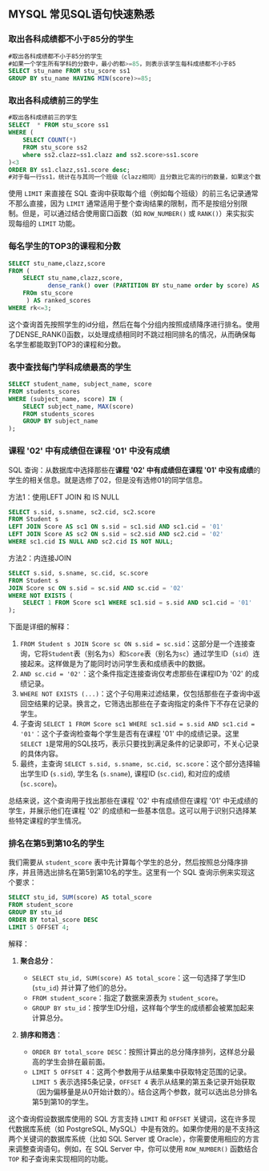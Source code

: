## MYSQL 常见SQL语句快速熟悉

### 取出各科成绩都不小于85分的学生

```sql
#取出各科成绩都不小于85分的学生
#如果一个学生所有学科的分数中，最小的都>=85，则表示该学生每科成绩都不小于85
SELECT stu_name FROM stu_score ss1
GROUP BY stu_name HAVING MIN(score)>=85;
```



### 取出各科成绩前三的学生

```sql
#取出各科成绩前三的学生
SELECT  * FROM stu_score ss1
WHERE (
    SELECT COUNT(*)
    FROM stu_score ss2
    where ss2.clazz=ss1.clazz and ss2.score>ss1.score
)<3
ORDER BY ss1.clazz,ss1.score desc;
#对于每一行ss1，统计在与其同一个班级（clazz相同）且分数比它高的行的数量，如果这个数量小于3，则选择该行。
```

使用 `LIMIT` 来直接在 SQL 查询中获取每个组（例如每个班级）的前三名记录通常不那么直接，因为 `LIMIT` 通常适用于整个查询结果的限制，而不是按组分别限制。但是，可以通过结合使用窗口函数（如 `ROW_NUMBER()` 或 `RANK()`）来实拟实现每组的 `LIMIT` 功能。

### 每名学生的TOP3的课程和分数

```sql
SELECT stu_name,clazz,score
FROM (
    SELECT stu_name,clazz,score,
           dense_rank() over (PARTITION BY stu_name order by score) AS rk
    FROm stu_score
     ) AS ranked_scores
WHERE rk<=3;
```

这个查询首先按照学生的id分组，然后在每个分组内按照成绩降序进行排名。使用了DENSE_RANK()函数，以处理成绩相同时不跳过相同排名的情况，从而确保每名学生都能取到TOP3的课程和分数。



### 表中查找每门学科成绩最高的学生

```sql
SELECT student_name, subject_name, score
FROM students_scores
WHERE (subject_name, score) IN (
    SELECT subject_name, MAX(score)
    FROM students_scores
    GROUP BY subject_name
);
```





### 课程 '02' 中有成绩但在课程 '01' 中没有成绩

SQL 查询：从数据库中选择那些在**课程 '02' 中有成绩但在课程 '01' 中没有成绩**的学生的相关信息。就是选修了02，但是没有选修01的同学信息。


方法1：使用LEFT JOIN 和 IS NULL

```sql
SELECT s.sid, s.sname, sc2.cid, sc2.score
FROM Student s
LEFT JOIN Score AS sc1 ON s.sid = sc1.sid AND sc1.cid = '01'
LEFT JOIN Score AS sc2 ON s.sid = sc2.sid AND sc2.cid = '02'
WHERE sc1.cid IS NULL AND sc2.cid IS NOT NULL;
```

方法2：内连接JOIN

```sql
SELECT s.sid, s.sname, sc.cid, sc.score
FROM Student s
JOIN Score sc ON s.sid = sc.sid AND sc.cid = '02'
WHERE NOT EXISTS (
    SELECT 1 FROM Score sc1 WHERE sc1.sid = s.sid AND sc1.cid = '01'
);
```

下面是详细的解释：

1. `FROM Student s JOIN Score sc ON s.sid = sc.sid`：这部分是一个连接查询，它将`Student`表（别名为`s`）和`Score`表（别名为`sc`）通过学生ID（`sid`）连接起来。这样做是为了能同时访问学生表和成绩表中的数据。
2. `AND sc.cid = '02'`：这个条件指定连接查询仅考虑那些在课程ID为 '02' 的成绩记录。
3. `WHERE NOT EXISTS (...)`：这个子句用来过滤结果，仅包括那些在子查询中返回空结果的记录。换言之，它筛选出那些在子查询指定的条件下不存在记录的学生。
4. 子查询 `SELECT 1 FROM Score sc1 WHERE sc1.sid = s.sid AND sc1.cid = '01'`：这个子查询检查每个学生是否有在课程 '01' 中的成绩记录。这里`SELECT 1`是常用的SQL技巧，表示只要找到满足条件的记录即可，不关心记录的具体内容。
5. 最终，主查询 `SELECT s.sid, s.sname, sc.cid, sc.score`：这个部分选择输出学生ID (`s.sid`), 学生名 (`s.sname`), 课程ID (`sc.cid`), 和对应的成绩 (`sc.score`)。

总结来说，这个查询用于找出那些在课程 '02' 中有成绩但在课程 '01' 中无成绩的学生，并展示他们在课程 '02' 的成绩和一些基本信息。这可以用于识别只选择某些特定课程的学生情况。

### 排名在第5到第10名的学生

我们需要从 `student_score` 表中先计算每个学生的总分，然后按照总分降序排序，并且筛选出排名在第5到第10名的学生。这里有一个 SQL 查询示例来实现这个要求：

```sql
SELECT stu_id, SUM(score) AS total_score
FROM student_score
GROUP BY stu_id
ORDER BY total_score DESC
LIMIT 5 OFFSET 4;
```

解释：

1. **聚合总分**：

    * `SELECT stu_id, SUM(score) AS total_score`：这一句选择了学生ID (`stu_id`) 并计算了他们的总分。
    * `FROM student_score`：指定了数据来源表为 `student_score`。
    * `GROUP BY stu_id`：按学生ID分组，这样每个学生的成绩都会被累加起来计算总分。
2. **排序和筛选**：

    * `ORDER BY total_score DESC`：按照计算出的总分降序排列，这样总分最高的学生会排在最前面。
    * `LIMIT 5 OFFSET 4`：这两个参数用于从结果集中获取特定范围的记录。`LIMIT 5` 表示选择5条记录，`OFFSET 4` 表示从结果的第五条记录开始获取（因为偏移量是从0开始计数的）。结合这两个参数，就可以选出总分排名第5到第10的学生。

这个查询假设数据库使用的 SQL 方言支持 `LIMIT` 和 `OFFSET` 关键词，这在许多现代数据库系统（如 PostgreSQL, MySQL）中是有效的。如果你使用的是不支持这两个关键词的数据库系统（比如 SQL Server 或 Oracle），你需要使用相应的方言来调整查询语句。例如，在 SQL Server 中，你可以使用 `ROW_NUMBER()` 函数结合 `TOP` 和子查询来实现相同的功能。
